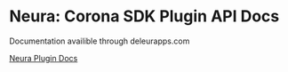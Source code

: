 # Neura: Corona SDK Plugin API Docs

Documentation availible through deleurapps.com

[Neura Plugin Docs](https://deleurapps.github.io/corona-plugin-neura-docs/)
